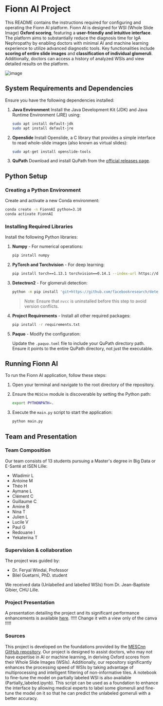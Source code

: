 # Fionn AI Project

This README contains the instructions required for configuring and operating the Fionn AI platform. 
Fionn AI is designed for WSI (Whole Slide Image) **Oxford scoring**, featuring a **user-friendly and intuitive interface**. The platform aims to substantially reduce the diagnosis time for IgA Nephropathy by enabling doctors with minimal AI and machine learning experience to utilize advanced diagnostic tools.
Key functionalities include **scoring of entire slide images** and **classification of individual glomeruli**. Additionally, doctors can access a history of analyzed WSIs and view detailed results on the platform.

![image](https://github.com/WladimirLct/Projet_M1/assets/72396636/6fba9dc8-266e-4536-b5e7-4380a7ba5658)


## System Requirements and Dependencies

Ensure you have the following dependencies installed:

1. **Java Environment**
   Install the Java Development Kit (JDK) and Java Runtime Environment (JRE) using:

   ```sh
   sudo apt install default-jdk
   sudo apt install default-jre
   ```

2. **Openslide**
   Install Openslide, a C library that provides a simple interface to read whole-slide images (also known as virtual slides):

   ```sh
   sudo apt-get install openslide-tools
   ```

3. **QuPath**
   Download and install QuPath from the [official releases page](https://github.com/qupath/qupath/releases).

## Python Setup

### Creating a Python Environment

Create and activate a new Conda environment:

```sh
conda create -n FionnAI python=3.10
conda activate FionnAI
```

### Installing Required Libraries

Install the following Python libraries:

1. **Numpy** - For numerical operations:

   ```sh
   pip install numpy
   ```

2. **PyTorch and Torchvision** - For deep learning:

   ```sh
   pip install torch==1.13.1 torchvision==0.14.1 --index-url https://download.pytorch.org/whl/cu117
   ```

3. **Detectron2** - For glomeruli detection:

   ```sh
   python -m pip install 'git+https://github.com/facebookresearch/detectron2.git'
   ```

   > Note: Ensure that `nvcc` is uninstalled before this step to avoid version conflicts.

4. **Project Requirements** - Install all other required packages:

   ```sh
   pip install -r requirements.txt
   ```

5. **Paquo** - Modify the configuration:

   Update the `.paquo.toml` file to include your QuPath directory path. Ensure it points to the entire QuPath directory, not just the executable.

## Running Fionn AI

To run the Fionn AI application, follow these steps:

1. Open your terminal and navigate to the root directory of the repository.

2. Ensure the `MESCnn` module is discoverable by setting the Python path:

   ```sh
   export PYTHONPATH=.
   ```

3. Execute the `main.py` script to start the application:

   ```sh
   python main.py
   ```


## Team and Presentation

### Team Composition
Our team consists of 13 students pursuing a Master's degree in Big Data or E-Santé at ISEN Lille:
- Wladimir L
- Antoine M
- Théo H
- Aymane L
- Clément C
- Guillaume C
- Amine B
- Nina T
- Julien L
- Lucile V
- Paul G
- Redouane I
- Yekaterina T

### Supervision & collaboration
The project was guided by:
- Dr. Feryal Windal, Professor
- Bilel Guetarni, PhD. student
  
We received data (Unlabelled and labelled WSIs) from Dr. Jean-Baptiste Gibier, CHU Lille.

### Project Presentation
A presentation detailing the project and its significant performance enhancements is available [here](https://www.canva.com/design/DAGCqcQAijY/YZ-5nyF3BS1NyReTwN4KcQ/edit?utm_content=DAGCqcQAijY&utm_campaign=designshare&utm_medium=link2&utm_source=sharebutton).   !!!!! Change it with a view only of the canva !!!!!

### Sources
This project is developed on the foundations provided by the [MESCnn GitHub repository](https://github.com/Nicolik/MESCnn/tree/main).
Our project is designed to assist doctors, who may not have expertise in AI or machine learning, in deriving Oxford scores from their Whole Slide Images (WSIs). Additionally, our repository significantly enhances the processing speed of WSIs by taking advantage of multiprocessing and intelligent filtering of non-informative tiles. A notebook to fine-tune the model on partially labeled WSI is also available (Partially_labeled.ipynb). This script can be used as a foundation to enhance the interface by allowing medical experts to label some glomeruli and fine-tune the model on it so that he can predict the unlabeled gomeruli with a better accuracy.
